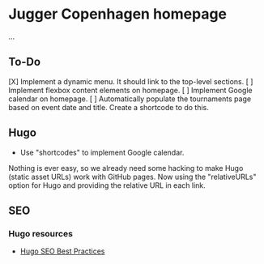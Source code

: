 # Jugger Copenhagen homepage

...

## To-Do

[X] Implement a dynamic menu. It should link to the top-level sections.
[ ] Implement flexbox content elements on homepage.
[ ] Implement Google calendar on homepage.
[ ] Automatically populate the tournaments page based on event date and title. Create a shortcode to do this.
 
## Hugo

- Use "shortcodes" to implement Google calendar.

Nothing is ever easy, so we already need some hacking to make Hugo (static asset URLs) work with GitHub pages. Now using the "relativeURLs" option for Hugo and providing the relative URL in each link.

## SEO

### Hugo resources

- [Hugo SEO Best Practices](https://cloudcannon.com/tutorials/hugo-seo-best-practices/)
